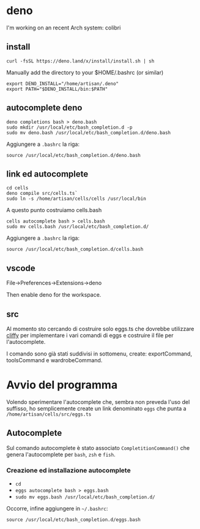 # deno

I'm working on an recent Arch system: colibri

## install

```
curl -fsSL https://deno.land/x/install/install.sh | sh
```

Manually add the directory to your $HOME/.bashrc (or similar)
```
export DENO_INSTALL="/home/artisan/.deno"
export PATH="$DENO_INSTALL/bin:$PATH"
```

## autocomplete deno
```
deno completions bash > deno.bash
sudo mkdir /usr/local/etc/bash_completion.d -p
sudo mv deno.bash /usr/local/etc/bash_completion.d/deno.bash
```

Aggiungere a `.bashrc` la riga:
```
source /usr/local/etc/bash_completion.d/deno.bash
```

## link ed autocomplete

```
cd cells
deno compile src/cells.ts`
sudo ln -s /home/artisan/cells/cells /usr/local/bin
```

A questo punto costruiamo cells.bash

```
cells autocomplete bash > cells.bash
sudo mv cells.bash /usr/local/etc/bash_completion.d/
```
Aggiungere a `.bashrc` la riga:
```
source /usr/local/etc/bash_completion.d/cells.bash
```




## vscode

File->Preferences->Extensions->deno

Then enable deno for the workspace.

## src

Al momento sto cercando di costruire solo eggs.ts che dovrebbe utilizzare [cliffy](https://cliffy.io/) per implementare i vari comandi di eggs e costruire il file per l'autocomplete.

I comando sono già stati suddivisi in sottomenu, create: exportCommand, toolsCommand e wardrobeCommand.

# Avvio del programma
Volendo sperimentare l'autocomplete che, sembra non preveda l'uso del suffisso, ho semplicemente create un link denominato `eggs` che punta a `/home/artisan/cells/src/eggs.ts`

## Autocomplete
Sul comando autocomplete è stato associato `CompletitionCommand()` che genera l'autocomplete per `bash`, `zsh` e `fish`.

### Creazione ed installazione autocomplete
* `cd`
* `eggs autocomplete bash > eggs.bash`
* `sudo mv eggs.bash /usr/local/etc/bash_completion.d/`

Occorre, infine aggiungere in `~/.bashrc`:

```
source /usr/local/etc/bash_completion.d/eggs.bash
```
